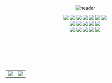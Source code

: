 <div align= "center">

![header](https://capsule-render.vercel.app/api?type=rounded&color=gradient&height=160&section=header&text=jinseob's%20Github%20&fontSize=50&animation=twinkling&&desc=Welcome!&descAlign=67&descAlignY=70)
<div>
	<img src="https://img.shields.io/badge/HTML5-E34F26?style=flat&logo=HTML5&logoColor=white" />
	<img src="https://img.shields.io/badge/CSS3-1572B6?style=flat&logo=CSS3&logoColor=white" />
	<img src="https://img.shields.io/badge/JavaScript-F7DF1E?style=flat&logo=Javascript&logoColor=white" />
	<img src="https://img.shields.io/badge/ReactJS-61DAFB?style=flat&logo=React&logoColor=white" />
	<img src="https://img.shields.io/badge/NextJS-0A0A2A?style=flat&logo=Next.js&logoColor=white" />
	<img src="https://img.shields.io/badge/Gatsby-663399?style=flat&logo=gatsby&logoColor=white" />
	<img src="https://img.shields.io/badge/Vue.js-4FC08D?style=flat&logo=vue.js&logoColor=white" />
</div>
<div>
	<img src="https://img.shields.io/badge/React Query-FF4154?style=flat&logo=reactquery&logoColor=white" />
	<img src="https://img.shields.io/badge/React Router-CA4245?style=flat&logo=reactrouter&logoColor=white" />
	<img src="https://img.shields.io/badge/React Hook Form-EC5990?style=flat&logo=reacthookform&logoColor=white" />
	<img src="https://img.shields.io/badge/Recoil-3578E5?style=flat&logo=recoil&logoColor=white" />
	<img src="https://img.shields.io/badge/Redux-3764ABC?style=flat&logo=redux&logoColor=white" />
</div>
<div>
	<img src="https://img.shields.io/badge/Styled Components-DB7093?style=flat&logo=styledcomponents&logoColor=white" />
	<img src="https://img.shields.io/badge/TailwindCss-06B6D4?style=flat&logo=tailwindcss&logoColor=white" />
	<img src="https://img.shields.io/badge/Notion-000000?style=flat&logo=notion&logoColor=white" />
	<img src="https://img.shields.io/badge/Github-181717?style=flat&logo=github&logoColor=white" />
	<img src="https://img.shields.io/badge/macOS-000000?style=flat&logo=Apple&logoColor=white" />
</div>
<br>
<br>
<br>
<br>
<br>
<br>
<table>
    <tr>
      <td align="center" width="50%">
        <img src="https://github-readme-stats.vercel.app/api?username=seovee&show_icons=true&theme=default&hide_border=true&rank_icon=github"/>
      </td>
      <td align="center" width="50%">
        <img src="https://github-readme-stats.vercel.app/api/top-langs/?username=seovee&layout=donut&theme=default&hide_border=true"/>
      </td>
    </tr>
  </table>


</div>
